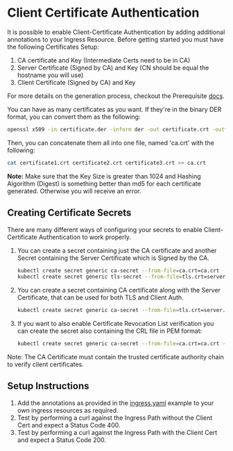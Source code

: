 # Client Certificate Authentication

It is possible to enable Client-Certificate Authentication by adding additional annotations to your Ingress Resource.
Before getting started you must have the following Certificates Setup:

1. CA certificate and Key (Intermediate Certs need to be in CA)
2. Server Certificate (Signed by CA) and Key (CN should be equal the hostname you will use)
3. Client Certificate (Signed by CA) and Key

For more details on the generation process, checkout the Prerequisite [docs](../../PREREQUISITES.md#client-certificate-authentication).

You can have as many certificates as you want. If they're in the binary DER format, you can convert them as the following:

```bash
openssl x509 -in certificate.der -inform der -out certificate.crt -outform pem
```

Then, you can concatenate them all into one file, named 'ca.crt' with the following:

```bash
cat certificate1.crt certificate2.crt certificate3.crt >> ca.crt
```

**Note:** Make sure that the Key Size is greater than 1024 and Hashing Algorithm (Digest) is something better than md5
for each certificate generated. Otherwise you will receive an error.

## Creating Certificate Secrets

There are many different ways of configuring your secrets to enable Client-Certificate
Authentication to work properly.

1. You can create a secret containing just the CA certificate and another
    Secret containing the Server Certificate which is Signed by the CA.

    ```bash
    kubectl create secret generic ca-secret --from-file=ca.crt=ca.crt
    kubectl create secret generic tls-secret --from-file=tls.crt=server.crt --from-file=tls.key=server.key
    ```

2. You can create a secret containing CA certificate along with the Server
    Certificate, that can be used for both TLS and Client Auth.

    ```bash
    kubectl create secret generic ca-secret --from-file=tls.crt=server.crt --from-file=tls.key=server.key --from-file=ca.crt=ca.crt
    ```

3. If you want to also enable Certificate Revocation List verification you can 
   create the secret also containing the CRL file in PEM format:
   ```bash
   kubectl create secret generic ca-secret --from-file=ca.crt=ca.crt --from-file=ca.crl=ca.crl
   ```

Note: The CA Certificate must contain the trusted certificate authority chain to verify client certificates.

## Setup Instructions

1. Add the annotations as provided in the [ingress.yaml](ingress.yaml) example to your own ingress resources as required.
2. Test by performing a curl against the Ingress Path without the Client Cert and expect a Status Code 400.
3. Test by performing a curl against the Ingress Path with the Client Cert and expect a Status Code 200.
